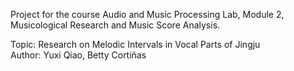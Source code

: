 Project for the course Audio and Music Processing Lab, Module 2, Musicological Research and Music Score Analysis. 

Topic: Research on Melodic Intervals in Vocal Parts of Jingju  
Author: Yuxi Qiao, Betty Cortiñas
